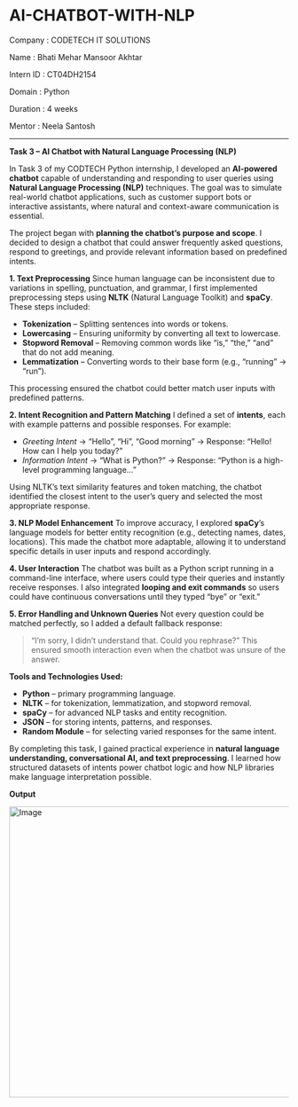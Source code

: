# AI-CHATBOT-WITH-NLP

Company : CODETECH IT SOLUTIONS

Name : Bhati Mehar Mansoor Akhtar

Intern ID : CT04DH2154

Domain : Python

Duration : 4 weeks

Mentor : Neela Santosh

*****************************************************************


**Task 3 – AI Chatbot with Natural Language Processing (NLP)**

In Task 3 of my CODTECH Python internship, I developed an **AI-powered chatbot** capable of understanding and responding to user queries using **Natural Language Processing (NLP)** techniques. The goal was to simulate real-world chatbot applications, such as customer support bots or interactive assistants, where natural and context-aware communication is essential.

The project began with **planning the chatbot’s purpose and scope**. I decided to design a chatbot that could answer frequently asked questions, respond to greetings, and provide relevant information based on predefined intents.

**1. Text Preprocessing**
Since human language can be inconsistent due to variations in spelling, punctuation, and grammar, I first implemented preprocessing steps using **NLTK** (Natural Language Toolkit) and **spaCy**. These steps included:

* **Tokenization** – Splitting sentences into words or tokens.
* **Lowercasing** – Ensuring uniformity by converting all text to lowercase.
* **Stopword Removal** – Removing common words like “is,” “the,” “and” that do not add meaning.
* **Lemmatization** – Converting words to their base form (e.g., “running” → “run”).

This processing ensured the chatbot could better match user inputs with predefined patterns.

**2. Intent Recognition and Pattern Matching**
I defined a set of **intents**, each with example patterns and possible responses. For example:

* *Greeting Intent* → “Hello”, “Hi”, “Good morning” → Response: “Hello! How can I help you today?”
* *Information Intent* → “What is Python?” → Response: “Python is a high-level programming language…”

Using NLTK’s text similarity features and token matching, the chatbot identified the closest intent to the user’s query and selected the most appropriate response.

**3. NLP Model Enhancement**
To improve accuracy, I explored **spaCy**’s language models for better entity recognition (e.g., detecting names, dates, locations). This made the chatbot more adaptable, allowing it to understand specific details in user inputs and respond accordingly.

**4. User Interaction**
The chatbot was built as a Python script running in a command-line interface, where users could type their queries and instantly receive responses. I also integrated **looping and exit commands** so users could have continuous conversations until they typed “bye” or “exit.”

**5. Error Handling and Unknown Queries**
Not every question could be matched perfectly, so I added a default fallback response:

> “I’m sorry, I didn’t understand that. Could you rephrase?”
> This ensured smooth interaction even when the chatbot was unsure of the answer.

**Tools and Technologies Used:**

* **Python** – primary programming language.
* **NLTK** – for tokenization, lemmatization, and stopword removal.
* **spaCy** – for advanced NLP tasks and entity recognition.
* **JSON** – for storing intents, patterns, and responses.
* **Random Module** – for selecting varied responses for the same intent.

By completing this task, I gained practical experience in **natural language understanding, conversational AI, and text preprocessing**. I learned how structured datasets of intents power chatbot logic and how NLP libraries make language interpretation possible.

****Output****

<img width="1262" height="525" alt="Image" src="https://github.com/user-attachments/assets/924bfe28-bee4-4def-a719-99c2ac94db94" />






